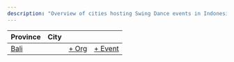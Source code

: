 ```yaml
---
description: "Overview of cities hosting Swing Dance events in Indonesia."
---
```


| Province | City | | |
| --- | --- | --- | --- |
| [Bali](by_city.md#bali) | | [+ Org](https://github.com/swingdance/orgs/issues/new?assignees=&labels=add+org&projects=&template=02-add_entity.yml&title=Add%20Org%3A%20id_ID%20%E2%80%A2%20%3CName%3E&region=id_ID&province=Bali&city=Bali) | [+ Event](https://github.com/swingdance/events/issues/new?assignees=&labels=add+event&projects=&template=02-add_entity.yml&title=Add%20Event%3A%202024%2Fid_ID%20%E2%80%A2%20%3CName%3E&region=id_ID&province=Bali&city=Bali&org_id=&date_starts=2024-&date_ends=2024-) |
